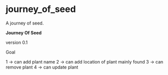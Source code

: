 # journey_of_seed
A journey of seed.

**Journey Of Seed**

version 0.1

Goal

1 -> can add plant name
2 -> can add location of plant mainly found
3 -> can remove plant
4 -> can update plant
